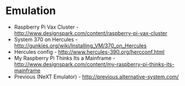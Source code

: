 # Emulation

* Raspberry Pi Vax Cluster - http://www.designspark.com/content/raspberry-pi-vax-cluster
* System 370 on Hercules - http://gunkies.org/wiki/Installing_VM/370_on_Hercules
* Hercules config - http://www.hercules-390.org/hercconf.html
* My Raspberry Pi Thinks Its a Mainframe - http://www.designspark.com/content/my-raspberry-pi-thinks-its-mainframe
* Previous (NeXT Emulator) - http://previous.alternative-system.com/